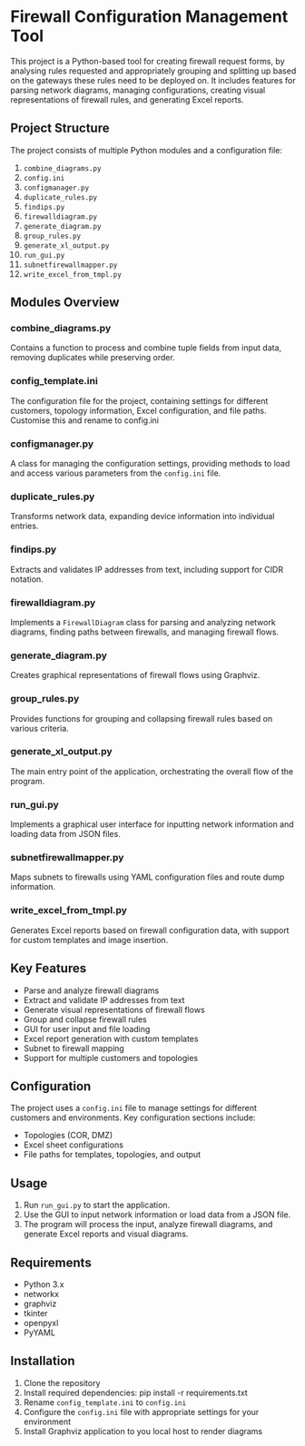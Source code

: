 # Firewall Configuration Management Tool

This project is a Python-based tool for creating firewall request forms, by analysing rules requested and appropriately grouping and splitting up based on the gateways these rules need to be deployed on. It includes features for parsing network diagrams, managing configurations, creating visual representations of firewall rules, and generating Excel reports.

## Project Structure

The project consists of multiple Python modules and a configuration file:

1. `combine_diagrams.py`
2. `config.ini`
3. `configmanager.py`
4. `duplicate_rules.py`
5. `findips.py`
6. `firewalldiagram.py`
7. `generate_diagram.py`
8. `group_rules.py`
9. `generate_xl_output.py`
10. `run_gui.py`
11. `subnetfirewallmapper.py`
12. `write_excel_from_tmpl.py`

## Modules Overview

### combine_diagrams.py
Contains a function to process and combine tuple fields from input data, removing duplicates while preserving order.

### config_template.ini
The configuration file for the project, containing settings for different customers, topology information, Excel configuration, and file paths.
Customise this and rename to config.ini

### configmanager.py
A class for managing the configuration settings, providing methods to load and access various parameters from the `config.ini` file.

### duplicate_rules.py
Transforms network data, expanding device information into individual entries.

### findips.py
Extracts and validates IP addresses from text, including support for CIDR notation.

### firewalldiagram.py
Implements a `FirewallDiagram` class for parsing and analyzing network diagrams, finding paths between firewalls, and managing firewall flows.

### generate_diagram.py
Creates graphical representations of firewall flows using Graphviz.

### group_rules.py
Provides functions for grouping and collapsing firewall rules based on various criteria.

### generate_xl_output.py
The main entry point of the application, orchestrating the overall flow of the program.

### run_gui.py
Implements a graphical user interface for inputting network information and loading data from JSON files.

### subnetfirewallmapper.py
Maps subnets to firewalls using YAML configuration files and route dump information.

### write_excel_from_tmpl.py
Generates Excel reports based on firewall configuration data, with support for custom templates and image insertion.

## Key Features

- Parse and analyze firewall diagrams
- Extract and validate IP addresses from text
- Generate visual representations of firewall flows
- Group and collapse firewall rules
- GUI for user input and file loading
- Excel report generation with custom templates
- Subnet to firewall mapping
- Support for multiple customers and topologies

## Configuration

The project uses a `config.ini` file to manage settings for different customers and environments. Key configuration sections include:

- Topologies (COR, DMZ)
- Excel sheet configurations
- File paths for templates, topologies, and output

## Usage

1. Run `run_gui.py` to start the application.
2. Use the GUI to input network information or load data from a JSON file.
3. The program will process the input, analyze firewall diagrams, and generate Excel reports and visual diagrams.

## Requirements

- Python 3.x
- networkx
- graphviz
- tkinter
- openpyxl
- PyYAML

## Installation

1. Clone the repository
2. Install required dependencies: pip install -r requirements.txt
3. Rename `config_template.ini` to `config.ini`
4. Configure the `config.ini` file with appropriate settings for your environment
5. Install Graphviz application to you local host to render diagrams